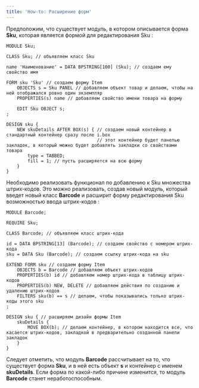 ```yaml
---
title: 'How-to: Расширение форм'
---
```


Предположим, что существует модуль, в котором описывается форма **Sku**, которая является формой для редактирования Sku :

```lsf
MODULE Sku;

CLASS Sku; // объявляем класс Sku

name 'Наименование' = DATA BPSTRING[100] (Sku); // создаем ему свойство имя

FORM sku 'Sku' // создаем форму Item
    OBJECTS s = Sku PANEL // добавляем объект товар и делаем, чтобы на ней отображался ровно один экземпляр
    PROPERTIES(s) name // добавляем свойство имени товара на форму

    EDIT Sku OBJECT s;
;

DESIGN sku {
    NEW skuDetails AFTER BOX(s) { // создаем новый контейнер в стандартный контейнер сразу после i.box
                                  // этот контейнер будет панелью закладок, в который можно будет добавлять закладки со свойствами товара
        type = TABBED;
        fill = 1; // пусть расширяется на всю форму
    }
}
```

Необходимо реализовать функционал по добавлению к Sku множества штрих-кодов. Это можно реализовать, создав новый модуль, который введет новый класс **Barcode** и расширит форму редактирования Sku возможностью ввода штрих-кодов :

```lsf
MODULE Barcode;

REQUIRE Sku;

CLASS Barcode; // объявляем класс штрих-кода

id = DATA BPSTRING[13] (Barcode); // создаем свойство с номером штрих-кода
sku = DATA Sku (Barcode); // создаем ссылку штрих-кода на sku

EXTEND FORM sku // создаем форму Item
    OBJECTS b = Barcode // добавляем объект штрих-кодов
    PROPERTIES(b) id // добавляем номер штрих-кода в таблицу штрих-кодов
    PROPERTIES(b) NEW, DELETE // добавляем действия по созданию и удалению штрих-кодов
    FILTERS sku(b) == s // делаем, чтобы показывались только штрих-коды этого sku
;

DESIGN sku { // расширяем дизайн формы Item
    skuDetails {
        MOVE BOX(b); // делаем контейнер, в котором находится все, что касается штрих-кодов, закладкой в предварительно созданной панели закладок
    }
}
```

Следует отметить, что модуль **Barcode** рассчитывает на то, что существует форма **Sku**, и в ней есть объект **s** и контейнер с именем **skuDetails**. Если форма по какой-либо причине изменится, то модуль **Barcode** станет неработоспособным.
